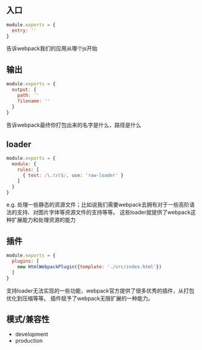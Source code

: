## 入口
```javascript
module.exports = {
  entry: ''
}
```
告诉webpack我们的应用从哪个js开始

## 输出
```javascript
module.exports = {
  output: {
    path: ''
    filename: ''
  }
}
```
告诉webpack最终你打包出来的名字是什么，路径是什么

## loader
```javascript
module.exports = {
  module: {
    rules: [
      { test: /\.txt$/, use: 'raw-loader' }
    ]
  }
}
```
e.g. 处理一些静态的资源文件；比如说我们需要webpack去拥有对于一些高阶语法的支持、对图片字体等资源文件的支持等等。
这些loader就提供了webpack这种扩展能力和处理资源的能力


## 插件
```javascript
module.exports = {
  plugins: [
    new HtmlWebpackPlugin({template: './src/index.html'})
  ]
}
```
支持loader无法实现的一些功能，webpack官方提供了很多优秀的插件，从打包优化到压缩等等。
插件赋予了webpack无限扩展的一种能力。

## 模式/兼容性
* development
* production
